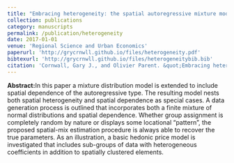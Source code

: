 ```yaml
---
title: "Embracing heterogeneity: the spatial autoregressive mixture model"
collection: publications
category: manuscripts
permalink: /publication/heterogeneity
date: 2017-01-01
venue: 'Regional Science and Urban Economics'
paperurl: 'http://grycrnwll.github.io/files/heterogeneity.pdf'
bibtexurl: 'http://grycrnwll.github.io/files/heterogeneitybib.bib'
citation: 'Cornwall, Gary J., and Olivier Parent. &quot;Embracing heterogeneity: the spatial autoregressive mixture model.&quot; <i>Regional Science and Urban Economics </i>. (2017) 64, 148-161.'
---
```

<b>Abstract:</b>In this paper a mixture distribution model is extended to include spatial dependence of the autoregressive type.
The resulting model nests both spatial heterogeneity and spatial dependence as special cases. A data generation
process is outlined that incorporates both a finite mixture of normal distributions and spatial dependence.
Whether group assignment is completely random by nature or displays some locational “pattern”, the proposed
spatial-mix estimation procedure is always able to recover the true parameters. As an illustration, a basic
hedonic price model is investigated that includes sub-groups of data with heterogeneous coefficients in addition
to spatially clustered elements.
